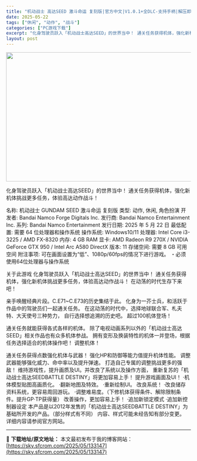 ```yaml
---
title: "机动战士 高达SEED 激斗命运 复刻版|官方中文|V1.0.1+全DLC-支持手柄|解压即撸|"
date: 2025-05-22
tags: ["休闲", "动作", "战斗"]
categories: ["PC游戏下载"]
excerpt: "化身驾驶员跃入「机动战士高达SEED」的世界当中！ 通关任务获得机体，强化新机体挑战更多任务，体验高达动作战斗！ 名称: 机动战士 GUNDAM SEED 激斗命运 复刻版 类型: 动作, 休闲, 角色扮演 开发者: Bandai Namco Forge Digitals Inc. 发行商: Ban&hellip;"
layout: post
---
```


<img class="aligncenter size-full wp-image-133148" src="https://sky.sfcrom.com/wp-content/uploads/2025/05/2025052208103326.webp" alt="" width="616" height="353" />

化身驾驶员跃入「机动战士高达SEED」的世界当中！ 通关任务获得机体，强化新机体挑战更多任务，体验高达动作战斗！

名称: 机动战士 GUNDAM SEED 激斗命运 复刻版
类型: 动作, 休闲, 角色扮演
开发者: Bandai Namco Forge Digitals Inc.
发行商: Bandai Namco Entertainment Inc.
系列: Bandai Namco Entertainment
发行日期: 2025 年 5 月 22 日
最低配置:
需要 64 位处理器和操作系统
操作系统: Windows10/11
处理器: Intel Core i3-3225 / AMD FX-8320
内存: 4 GB RAM
显卡: AMD Radeon R9 270X / NVIDIA GeForce GTX 950 / Intel Arc A580
DirectX 版本: 11
存储空间: 需要 8 GB 可用空间
附注事项: 可在画面设置为“低”、1080p/60fps的情况下进行游戏。 ・必须使用64位处理器与操作系统

关于此游戏
化身驾驶员跃入「机动战士高达SEED」的世界当中！
通关任务获得机体，强化新机体挑战更多任务，体验高达动作战斗！
在动荡的时代生存下来吧！

亲手唤醒经典片段。C.E71~C.E73的历史集结于此。
化身为一芥士兵，和活跃于作品中的驾驶员们一起通关任务。
在这动荡的时代中，选择地球联合军、札夫特、大天使号三种势力，
自行选择想追溯的历史吧。
超过100机体登场！

通关任务就能获得各式各样的机体。
除了电视动画系列以外的「机动战士高达SEED」相关作品也有众多机体参战。
拥有变形及换装特性的机体一并登场，根据任务选择适合的机体操作吧！
调整机体！

通关任务获得点数强化机体与武器！
强化HP和防御等能力值提升机体性能。
调整武器能够强化威力、命中率以及提升弹速。
打造自己专属的调整挑战更多的强敌！
维持游戏性，提升画质及UI。并改良了系统以及操作方面，
重新复苏的「机动战士高达SEEDBATTLE DESTINY」将更加容易上手！
提升游戏画面及UI！
‧机体模型贴图高画质化。
‧翻新地图及特效。
‧重新绘制UI。
改良系统！
‧改良储存资料系统，更容易周回游玩。
‧调整难易度。（下修机体获得条件、解除限制条件。提升GP‧TP获得量）
改善操作，更加容易上手！
‧追加新锁定模式
‧追加新控制器设定
本产品是以2012年发售的「机动战士高达SEEDBATTLE DESTINY」为基础所开发的产品。（部分样式有不同）
内容、样式可能未经告知有部分变更。
详细内容请参阅官方网站。

---
📖 **下载地址/原文地址：** 本文最初发布于我的博客网站：[https://sky.sfcrom.com/2025/05/133147](https://sky.sfcrom.com/2025/05/133147)

